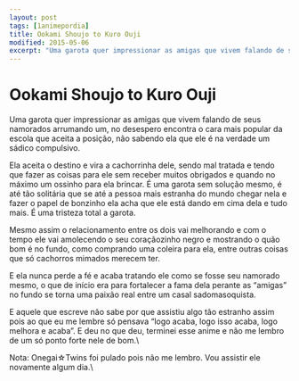 ```yaml
---
layout: post
tags: [1animepordia]
title: Ookami Shoujo to Kuro Ouji
modified: 2015-05-06
excerpt: "Uma garota quer impressionar as amigas que vivem falando de seus namorados arrumando um, no desespero encontra o cara mais popular da escola que aceita a posição, não sabendo ela que ele é na verdade um sádico compulsivo."
---
```


Ookami Shoujo to Kuro Ouji
==========================

Uma garota quer impressionar as amigas que vivem falando de seus
namorados arrumando um, no desespero encontra o cara mais popular da
escola que aceita a posição, não sabendo ela que ele é na verdade um
sádico compulsivo.

Ela aceita o destino e vira a cachorrinha dele, sendo mal tratada e
tendo que fazer as coisas para ele sem receber muitos obrigados e quando
no máximo um ossinho para ela brincar. É uma garota sem solução mesmo, é
até tão solitária que se até a pessoa mais estranha do mundo chegar nela
e fazer o papel de bonzinho ela acha que ele está dando em cima dela e
tudo mais. É uma tristeza total a garota.

Mesmo assim o relacionamento entre os dois vai melhorando e com o tempo
ele vai amolecendo o seu coraçãozinho negro e mostrando o quão bom é no
fundo, como comprando uma coleira para ela, entre outras coisas que só
cachorros mimados merecem ter.

E ela nunca perde a fé e acaba tratando ele como se fosse seu namorado
mesmo, o que de início era para fortalecer a fama dela perante as
“amigas” no fundo se torna uma paixão real entre um casal
sadomasoquista.

E aquele que escreve não sabe por que assistiu algo tão estranho assim
pois ao que eu me lembre só pensava “logo acaba, logo isso acaba, logo
melhora e acaba”. E deu no que deu, terminei esse anime e não me lembro
de um só ponto forte nele de bom.\

Nota: Onegai☆Twins foi pulado pois não me lembro. Vou assistir ele
novamente algum dia.\


